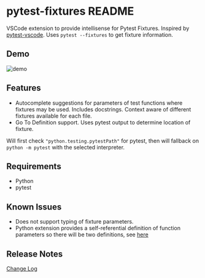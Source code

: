 # pytest-fixtures README

VSCode extension to provide intellisense for Pytest Fixtures. Inspired by [pytest-vscode](https://github.com/cameronmaske/pytest-vscode). Uses `pytest --fixtures` to get fixture information.

## Demo

![demo](https://github.com/nickjmiller/pytest-fixtures/raw/HEAD/demo.gif)

## Features

* Autocomplete suggestions for parameters of test functions where fixtures may be used. Includes docstrings. Context aware of different fixtures available for each file.
* Go To Definition support. Uses pytest output to determine location of fixture.

Will first check `"python.testing.pytestPath"` for pytest, then will fallback on `python -m pytest` with the selected interpreter.

## Requirements

* Python
* pytest


## Known Issues

* Does not support typing of fixture parameters.
* Python extension provides a self-referential definition of function parameters so there will be two definitions, see [here](https://github.com/microsoft/vscode-python/issues/18536)

## Release Notes

[Change Log](https://github.com/nickjmiller/pytest-fixtures/blob/HEAD/CHANGELOG.md)
